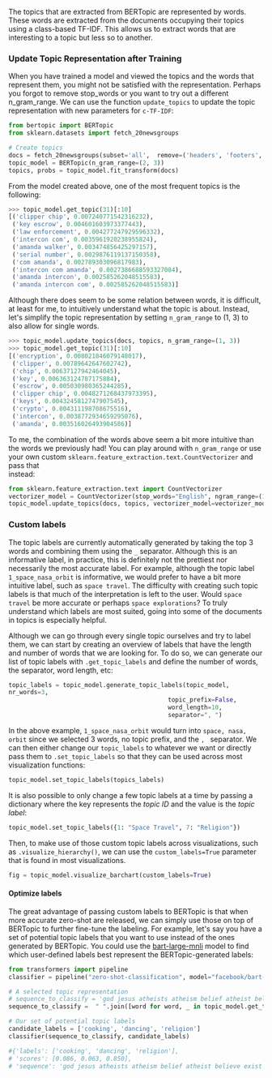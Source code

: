 The topics that are extracted from BERTopic are represented by words. These words are extracted from the documents 
occupying their topics using a class-based TF-IDF. This allows us to extract words that are interesting to a topic but 
less so to another. 

### **Update Topic Representation after Training**
When you have trained a model and viewed the topics and the words that represent them,
you might not be satisfied with the representation. Perhaps you forgot to remove
stop_words or you want to try out a different n_gram_range. We can use the function `update_topics` to update 
the topic representation with new parameters for `c-TF-IDF`: 

```python
from bertopic import BERTopic
from sklearn.datasets import fetch_20newsgroups

# Create topics
docs = fetch_20newsgroups(subset='all',  remove=('headers', 'footers', 'quotes'))['data']
topic_model = BERTopic(n_gram_range=(2, 3))
topics, probs = topic_model.fit_transform(docs)
```

From the model created above, one of the most frequent topics is the following:

```python
>>> topic_model.get_topic(31)[:10]
[('clipper chip', 0.007240771542316232),
 ('key escrow', 0.004601603973377443),
 ('law enforcement', 0.004277247929596332),
 ('intercon com', 0.0035961920238955824),
 ('amanda walker', 0.003474856425297157),
 ('serial number', 0.0029876119137150358),
 ('com amanda', 0.002789303096817983),
 ('intercon com amanda', 0.0027386688593327084),
 ('amanda intercon', 0.002585262048515583),
 ('amanda intercon com', 0.002585262048515583)]
```

Although there does seem to be some relation between words, it is difficult, at least for me, to intuitively understand 
what the topic is about. Instead, let's simplify the topic representation by setting `n_gram_range` to (1, 3) to 
also allow for single words.

```python
>>> topic_model.update_topics(docs, topics, n_gram_range=(1, 3))
>>> topic_model.get_topic(31)[:10]
[('encryption', 0.008021846079148017),
 ('clipper', 0.00789642647602742),
 ('chip', 0.00637127942464045),
 ('key', 0.006363124787175884),
 ('escrow', 0.005030980365244285),
 ('clipper chip', 0.0048271268437973395),
 ('keys', 0.0043245812747907545),
 ('crypto', 0.004311198708675516),
 ('intercon', 0.0038772934659295076),
 ('amanda', 0.003516026493904586)]
```

To me, the combination of the words above seem a bit more intuitive than the words we previously had! You can play 
around with `n_gram_range` or use your own custom `sklearn.feature_extraction.text.CountVectorizer` and pass that  
instead: 

```python
from sklearn.feature_extraction.text import CountVectorizer
vectorizer_model = CountVectorizer(stop_words="English", ngram_range=(1, 5))
topic_model.update_topics(docs, topics, vectorizer_model=vectorizer_model)
```

### **Custom labels**

The topic labels are currently automatically generated by taking the top 3 words and combining them 
using the `_` separator. Although this is an informative label, in practice, this is definitely not the prettiest nor necessarily the most accurate label. For example, although the topic label 
`1_space_nasa_orbit` is informative, we would prefer to have a bit more intuitive label, such as 
`space travel`. The difficulty with creating such topic labels is that much of the interpretation is left to the user. Would `space travel` be more accurate or perhaps `space explorations`? To truly understand which labels are most suited, going into some of the documents in topics is especially helpful. 

Although we can go through every single topic ourselves and try to label them, we can start by creating an overview of labels that have the length and number of words that we are looking for. To do so, we can generate our list of topic labels with `.get_topic_labels` and define the number of words, the separator, word length, etc:

```python
topic_labels = topic_model.generate_topic_labels(topic_model,
nr_words=3,
                                            topic_prefix=False,
                                            word_length=10,
                                            separator=", ")
```

In the above example, `1_space_nasa_orbit` would turn into `space, nasa, orbit` since we selected 3 words, no topic prefix, and the `, ` separator. We can then either change our `topic_labels` to whatever we want or directly pass them to `.set_topic_labels` so that they can be used across most visualization functions:

```python
topic_model.set_topic_labels(topics_labels)
```

It is also possible to only change a few topic labels at a time by passing a dictionary 
where the key represents the *topic ID* and the value is the *topic label*:

```python
topic_model.set_topic_labels({1: "Space Travel", 7: "Religion"})
```

Then, to make use of those custom topic labels across visualizations, such as `.visualize_hierarchy()`, 
we can use the `custom_labels=True` parameter that is found in most visualizations. 

```python
fig = topic_model.visualize_barchart(custom_labels=True)
```

#### Optimize labels
The great advantage of passing custom labels to BERTopic is that when more accurate zero-shot are released, 
we can simply use those on top of BERTopic to further fine-tune the labeling. For example, let's say you 
have a set of potential topic labels that you want to use instead of the ones generated by BERTopic. You could
use the [bart-large-mnli](https://huggingface.co/facebook/bart-large-mnli) model to find which user-defined 
labels best represent the BERTopic-generated labels:


```python
from transformers import pipeline
classifier = pipeline("zero-shot-classification", model="facebook/bart-large-mnli")

# A selected topic representation
# sequence_to_classify = 'god jesus atheists atheism belief atheist believe exist beliefs existence'
sequence_to_classify =  " ".join([word for word, _ in topic_model.get_topic(1)])

# Our set of potential topic labels
candidate_labels = ['cooking', 'dancing', 'religion']
classifier(sequence_to_classify, candidate_labels)

#{'labels': ['cooking', 'dancing', 'religion'],
# 'scores': [0.086, 0.063, 0.850],
# 'sequence': 'god jesus atheists atheism belief atheist believe exist beliefs existence'}
```
